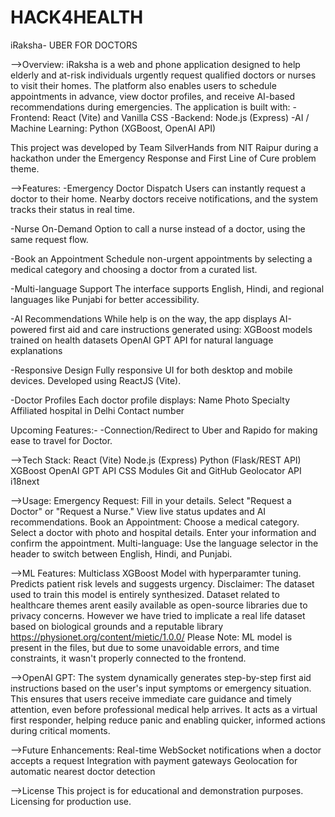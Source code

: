 # HACK4HEALTH

iRaksha- UBER FOR DOCTORS

-->Overview:
iRaksha is a web and phone application designed to help elderly and at-risk individuals urgently request qualified doctors or nurses to visit their homes. The platform also enables users to schedule appointments in advance, view doctor profiles, and receive AI-based recommendations during emergencies.
The application is built with:
-Frontend: React (Vite) and Vanilla CSS
-Backend: Node.js (Express)
-AI / Machine Learning: Python (XGBoost, OpenAI API)

This project was developed by Team SilverHands from NIT Raipur during a hackathon under the Emergency Response and First Line of Cure problem theme.

-->Features:
-Emergency Doctor Dispatch
 Users can instantly request a doctor to their home. Nearby doctors receive notifications, and the system tracks their status in real time.

-Nurse On-Demand
 Option to call a nurse instead of a doctor, using the same request flow.

-Book an Appointment
 Schedule non-urgent appointments by selecting a medical category and choosing a doctor from a curated list.

-Multi-language Support
 The interface supports English, Hindi, and regional languages like Punjabi for better accessibility.

-AI Recommendations
 While help is on the way, the app displays AI-powered first aid and care instructions generated using:
XGBoost models trained on health datasets
OpenAI GPT API for natural language explanations

-Responsive Design
 Fully responsive UI for both desktop and mobile devices. Developed using ReactJS (Vite).

-Doctor Profiles
 Each doctor profile displays:
Name
Photo
Specialty
Affiliated hospital in Delhi
Contact number

Upcoming Features:-
-Connection/Redirect to Uber and Rapido for making ease to travel for Doctor.

-->Tech Stack:
React (Vite)
Node.js (Express)
Python (Flask/REST API)
XGBoost
OpenAI GPT API
CSS Modules
Git and GitHub
Geolocator API 
i18next

-->Usage:
Emergency Request:
Fill in your details.
Select "Request a Doctor" or "Request a Nurse."
View live status updates and AI recommendations.
Book an Appointment:
Choose a medical category.
Select a doctor with photo and hospital details.
Enter your information and confirm the appointment.
Multi-language:
Use the language selector in the header to switch between English, Hindi, and Punjabi.

-->ML Features:
Multiclass XGBoost Model with hyperparamter tuning.
Predicts patient risk levels and suggests urgency.
Disclaimer: The dataset used to train this model is entirely synthesized. Dataset related to healthcare themes arent easily available as open-source libraries due to privacy concerns. However we have tried to implicate a real life dataset based on biological grounds and a reputable library https://physionet.org/content/mietic/1.0.0/
Please Note: ML model is present in the files, but due to some unavoidable errors, and time constraints, it wasn't properly connected to the frontend.

-->OpenAI GPT:
The system dynamically generates step-by-step first aid instructions based on the user's input symptoms or emergency situation. This ensures that users receive immediate care guidance and timely attention, even before professional medical help arrives. It acts as a virtual first responder, helping reduce panic and enabling quicker, informed actions during critical moments.

-->Future Enhancements:
Real-time WebSocket notifications when a doctor accepts a request
Integration with payment gateways
Geolocation for automatic nearest doctor detection

-->License
This project is for educational and demonstration purposes. Licensing for production use.

